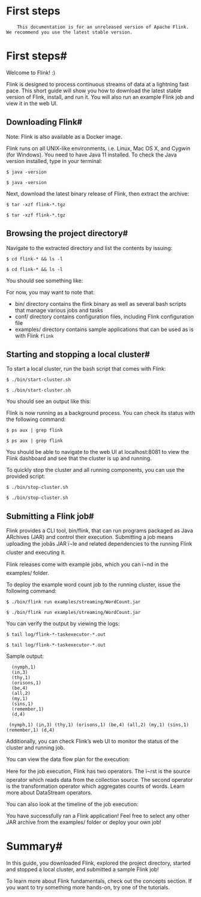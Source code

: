 # First steps


> 
        This documentation is for an unreleased version of Apache Flink. We recommend you use the latest stable version.
    


# First steps#


Welcome to Flink! :)


Flink is designed to process continuous streams of data at a lightning fast pace. This short guide
will show you how to download the latest stable version of Flink, install, and run it. You will
also run an example Flink job and view it in the web UI.


## Downloading Flink#


> 
Note: Flink is also available as a Docker image.



Flink runs on all UNIX-like environments, i.e. Linux, Mac OS X, and Cygwin (for Windows). You need
to have Java 11 installed. To check the Java version installed, type in your terminal:


```
$ java -version

```

`$ java -version
`

Next, download the latest binary release of Flink,
then extract the archive:


```
$ tar -xzf flink-*.tgz

```

`$ tar -xzf flink-*.tgz
`

## Browsing the project directory#


Navigate to the extracted directory and list the contents by issuing:


```
$ cd flink-* && ls -l

```

`$ cd flink-* && ls -l
`

You should see something like:


For now, you may want to note that:

* bin/ directory contains the flink binary as well as several bash scripts that manage various jobs and tasks
* conf/ directory contains configuration files, including Flink configuration file
* examples/ directory contains sample applications that can be used as is with Flink
`flink`

## Starting and stopping a local cluster#


To start a local cluster, run the bash script that comes with Flink:


```
$ ./bin/start-cluster.sh

```

`$ ./bin/start-cluster.sh
`

You should see an output like this:


Flink is now running as a background process. You can check its status with the following command:


```
$ ps aux | grep flink

```

`$ ps aux | grep flink
`

You should be able to navigate to the web UI at localhost:8081 to view
the Flink dashboard and see that the cluster is up and running.


To quickly stop the cluster and all running components, you can use the provided script:


```
$ ./bin/stop-cluster.sh

```

`$ ./bin/stop-cluster.sh
`

## Submitting a Flink job#


Flink provides a CLI tool, bin/flink, that can run programs packaged as Java ARchives (JAR)
and control their execution. Submitting a job means uploading the jobâs JAR ï¬le and related dependencies to the running Flink cluster
and executing it.


Flink releases come with example jobs, which you can ï¬nd in the examples/ folder.


To deploy the example word count job to the running cluster, issue the following command:


```
$ ./bin/flink run examples/streaming/WordCount.jar

```

`$ ./bin/flink run examples/streaming/WordCount.jar
`

You can verify the output by viewing the logs:


```
$ tail log/flink-*-taskexecutor-*.out

```

`$ tail log/flink-*-taskexecutor-*.out
`

Sample output:


```
  (nymph,1)
  (in,3)
  (thy,1)
  (orisons,1)
  (be,4)
  (all,2)
  (my,1)
  (sins,1)
  (remember,1)
  (d,4)

```

`  (nymph,1)
  (in,3)
  (thy,1)
  (orisons,1)
  (be,4)
  (all,2)
  (my,1)
  (sins,1)
  (remember,1)
  (d,4)
`

Additionally, you can check Flink’s web UI to monitor the status of the cluster and running job.


You can view the data flow plan for the execution:


Here for the job execution, Flink has two operators. The ï¬rst is the source operator which reads data from the
collection source. The second operator is the transformation operator which aggregates counts of words. Learn
more about DataStream operators.


You can also look at the timeline of the job execution:


You have successfully ran a Flink application! Feel free to select any other JAR archive from the examples/
folder or deploy your own job!


# Summary#


In this guide, you downloaded Flink, explored the project directory, started and stopped a local cluster, and submitted a sample Flink job!


To learn more about Flink fundamentals, check out the concepts section. If you want to try something more hands-on, try one of the tutorials.
